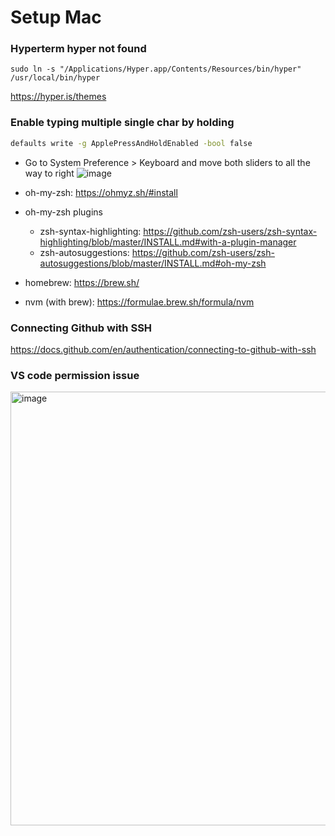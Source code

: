 # Setup Mac

### Hyperterm hyper not found
```
sudo ln -s "/Applications/Hyper.app/Contents/Resources/bin/hyper" /usr/local/bin/hyper
```
https://hyper.is/themes

### Enable typing multiple single char by holding
```sh
defaults write -g ApplePressAndHoldEnabled -bool false
```

- Go to System Preference > Keyboard and move both sliders to all the way to right
![image](https://user-images.githubusercontent.com/26751406/144724207-2f96d7f0-0397-4954-92e3-848852cb62da.png)

- oh-my-zsh: https://ohmyz.sh/#install
- oh-my-zsh plugins
  - zsh-syntax-highlighting: https://github.com/zsh-users/zsh-syntax-highlighting/blob/master/INSTALL.md#with-a-plugin-manager
  - zsh-autosuggestions: https://github.com/zsh-users/zsh-autosuggestions/blob/master/INSTALL.md#oh-my-zsh

- homebrew: https://brew.sh/
- nvm (with brew): https://formulae.brew.sh/formula/nvm

### Connecting Github with SSH
https://docs.github.com/en/authentication/connecting-to-github-with-ssh

### VS code permission issue
<img width="694" alt="image" src="https://github.com/sean0923/public/assets/74228454/92c7ed8a-33c9-4fbd-b303-b17b5afca8cd">

